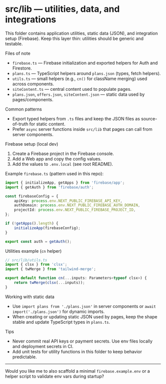 # src/lib — utilities, data, and integrations

This folder contains application utilities, static data (JSON), and integration setup (Firebase). Keep this layer thin: utilities should be generic and testable.

Files of note

- `firebase.ts` — Firebase initialization and exported helpers for Auth and Firestore.
- `plans.ts` — TypeScript helpers around `plans.json` (types, fetch helpers).
- `utils.ts` — small helpers (e.g., `cn()` for className merging) used across components.
- `siteContent.ts` — central content used to populate pages.
- `plans.json`, `offers.json`, `siteContent.json` — static data used by pages/components.

Common patterns

- Export typed helpers from `.ts` files and keep the JSON files as source-of-truth for static content.
- Prefer `async` server functions inside `src/lib` that pages can call from server components.

Firebase setup (local dev)

1. Create a Firebase project in the Firebase console.
2. Add a Web app and copy the config values.
3. Add the values to `.env.local` (see root README).

Example `firebase.ts` (pattern used in this repo):

```ts
import { initializeApp, getApps } from 'firebase/app';
import { getAuth } from 'firebase/auth';

const firebaseConfig = {
	apiKey: process.env.NEXT_PUBLIC_FIREBASE_API_KEY,
	authDomain: process.env.NEXT_PUBLIC_FIREBASE_AUTH_DOMAIN,
	projectId: process.env.NEXT_PUBLIC_FIREBASE_PROJECT_ID,
};

if (!getApps().length) {
	initializeApp(firebaseConfig);
}

export const auth = getAuth();
```

Utilities example (`cn` helper)

```ts
// src/lib/utils.ts
import { clsx } from 'clsx';
import { twMerge } from 'tailwind-merge';

export default function cn(...inputs: Parameters<typeof clsx>) {
	return twMerge(clsx(...inputs));
}
```

Working with static data

- Use `import plans from './plans.json'` in server components or `await import('./plans.json')` for dynamic imports.
- When creating or updating static JSON used by pages, keep the shape stable and update TypeScript types in `plans.ts`.

Tips

- Never commit real API keys or payment secrets. Use env files locally and deployment secrets in CI.
- Add unit tests for utility functions in this folder to keep behavior predictable.

---

Would you like me to also scaffold a minimal `firebase.example.env` or a helper script to validate env vars during startup?
